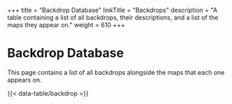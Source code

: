 +++
title = "Backdrop Database"
linkTitle = "Backdrops"
description = "A table containing a list of all backdrops, their descriptions, and a list of the maps they appear on."
weight = 610
+++

# Backdrop Database

This page contains a list of all backdrops alongside the maps that each one appears on.

{{< data-table/backdrop >}}
